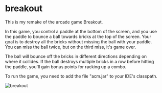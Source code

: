 # breakout
This is my remake of the arcade game Breakout.

In this game, you control a paddle at the bottom of the screen, and you use the paddle to bounce a ball towards 
bricks at the top of the screen. Your goal is to destroy all the bricks without missing the ball with your paddle.
You can miss the ball twice, but on the third miss, it's game over.

The ball will bounce off the bricks in different directions depending on where it collides. If the ball destroys 
multiple bricks in a row before hitting the paddle, you'll gain bonus points for racking up a combo.

To run the game, you need to add the file "acm.jar" to your IDE's classpath.

![breakout](https://user-images.githubusercontent.com/78334282/137001255-68e4ba3a-25a0-4626-be03-cfcbdb425d76.png)
